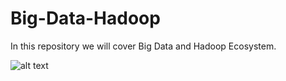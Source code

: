 # Big-Data-Hadoop

In this repository we will cover Big Data and Hadoop Ecosystem.   


![alt text](https://www.edureka.co/blog/wp-content/uploads/2016/10/HADOOP-ECOSYSTEM-Edureka.png)
